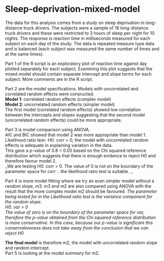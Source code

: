 # Sleep-deprivation-mixed-model

The data for this analysis comes from a study on sleep deprivation in long-distance truck drivers. The subjects were a sample of 18 long-distance truck drivers and these were restricted to 3 hours of sleep per night for 10 nights. The response is reaction time in milliseconds measured for each subject on each day of the study. The data is repeated measure type data and is balanced (each subject was measured the same number of times and at the same times).  
  
Part 1 of the R script is an exploratory plot of reaction time against day plotted separately for each subject. Examining this plot suggests that the mixed model should contain separate intercept and slope terms for each subject. More comments are in the R script.  
  
Part 2 are the model specifications. Models with uncorrelated and correlated random effects were consructed.  
**Model 1**: correlated random effects (complex model)  
**Model 2**: uncorrelated random effects (simpler model)  
The first model (correlated random effects) showed low correlation between the intercepts and slopes suggesting that the second model (uncorrelated random effects) could be more appropriate.  
  
Part 3 is model comparison using ANOVA.  
AIC and BIC showed that model 2 was more appropriate than model 1.   
Likelihood ratio test- H0: corr = 0; the model with uncorrelated random effects is adequate in explaining variation in the data.  
This gave a p-value of 0.8 < 0.05 based on the Chi squared reference distribution which suggests that there is enough evidence to reject H0 and therefore favour model 2.  
_We are testing H0: corr = 0. The value of 0 is not on the boundary of the parameter space for corr :. the likelihood ratio test is suitable. _  
  
Part 4 is more model fitting where we try an even simpler model without a random slope, m3. m3 and m2 are also compared using ANOVA with the result that the more complex model m2 should be favoured. 
_The parameter being tested for in the Likelihood ratio test is the variance component for the random slope.  
H0: var = 0  
The value of zero is on the boundary of the parameter space for var, therefore the p-value obtained from the Chi squared reference distribution is more conservative. In this case, because our p-value is significant this conservativeness does not take away from the conclusion that we can reject H0_   
  
**The final model** is therefore m2, the model with uncorrelated random slope and random intercept.  
Part 5 is looking at the model summary for m2.
